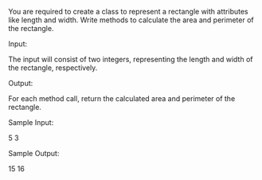 You are required to create a class to represent a rectangle with attributes like length and width. Write methods to calculate the area and perimeter of the rectangle.

Input:

The input will consist of two integers, representing the length and width of the rectangle, respectively.

Output:

For each method call, return the calculated area and perimeter of the rectangle.

Sample Input:

5 3

Sample Output:

15
16